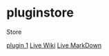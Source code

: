 # pluginstore


Store

[plugin 1](http://www.downloadmobileplugin.com?pluginName=Plugin1)
[Live Wiki](http://www.downloadmobileplugin.com?pluginName=LiveWiki)
[Live MarkDown](http://www.downloadmobileplugin.com?pluginName=LiveMarkDown)
